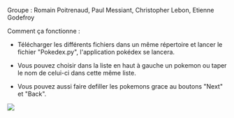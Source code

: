 Groupe : Romain Poitrenaud, Paul Messiant, Christopher Lebon, Etienne Godefroy


Comment ça fonctionne : 

  - Télécharger les différents fichiers dans un même répertoire et lancer le fichier "Pokedex.py", l'application pokédex se lancera.
  
  - Vous pouvez choisir dans la liste en haut à gauche un pokemon ou taper le nom de celui-ci dans cette même liste.
  
  - Vous pouvez aussi faire defiller les pokemons grace au boutons "Next" et "Back".
  
  
  ![](TestPokedex.png)

